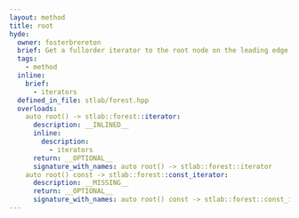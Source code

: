 ```yaml
---
layout: method
title: root
hyde:
  owner: fosterbrereton
  brief: Get a fullorder iterator to the root node on the leading edge
  tags:
    - method
  inline:
    brief:
      - iterators
  defined_in_file: stlab/forest.hpp
  overloads:
    auto root() -> stlab::forest::iterator:
      description: __INLINED__
      inline:
        description:
          - iterators
      return: __OPTIONAL__
      signature_with_names: auto root() -> stlab::forest::iterator
    auto root() const -> stlab::forest::const_iterator:
      description: __MISSING__
      return: __OPTIONAL__
      signature_with_names: auto root() const -> stlab::forest::const_iterator
---
```

